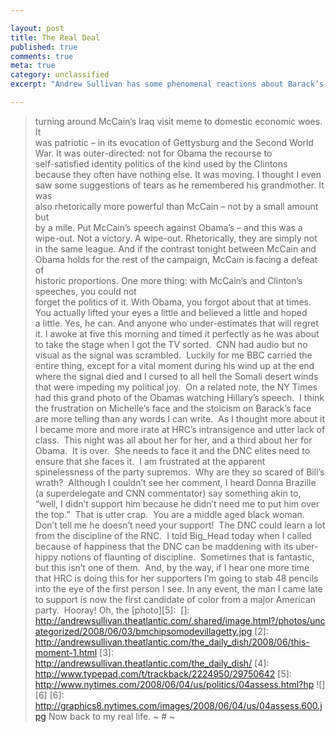 ```yaml
---

layout: post
title: The Real Deal
published: true
comments: true
meta: true
category: unclassified
excerpt: "Andrew Sullivan has some phenomenal reactions about Barack’s seeming win up today.  The first is a story that choked me up told by one of Andrew’s readers."

---
```


> turning around McCain’s Iraq visit meme to domestic economic woes. It  
> was patriotic – in its evocation of Gettysburg and the Second World  
> War. It was outer-directed: not for Obama the recourse to  
> self-satisfied identity politics of the kind used by the Clintons  
> because they often have nothing else. It was moving. I thought I even  
> saw some suggestions of tears as he remembered his grandmother. It was  
> also rhetorically more powerful than McCain – not by a small amount but  
> by a mile. Put McCain’s speech against Obama’s – and this was a  
> wipe-out. Not a victory. A wipe-out. Rhetorically, they are simply not  
> in the same league. And if the contrast tonight between McCain and  
> Obama holds for the rest of the campaign, McCain is facing a defeat of  
> historic proportions.
> One more thing: with McCain’s and Clinton’s speeches, you could not  
> forget the politics of it. With Obama, you forgot about that at times.  
> You actually lifted your eyes a little and believed a little and hoped  
> a little. 
> Yes, he can. And anyone who under-estimates that will regret it.
I awoke at five this morning and timed it perfectly as he was about to take the stage when I got the TV sorted.  CNN had audio but no visual as the signal was scrambled.  Luckily for me BBC carried the entire thing, except for a vital moment during his wind up at the end where the signal died and I cursed to all hell the Somali desert winds that were impeding my political joy.  
On a related note, the NY Times had this grand photo of the Obamas watching Hillary’s speech.  I think the frustration on Michelle’s face and the stoicism on Barack’s face are more telling than any words I can write.  As I thought more about it I became more and more irate at HRC’s intransigence and utter lack of class.  This night was all about her for her, and a third about her for Obama.  It is over.  She needs to face it and the DNC elites need to ensure that she faces it.  I am frustrated at the apparent spinelessness of the party supremos.  Why are they so scared of Bill’s wrath?  
Although I couldn’t see her comment, I heard Donna Brazille (a superdelegate and CNN commentator) say something akin to, “well, I didn’t support him because he didn’t need me to put him over the top.”  That is utter crap.  You are a middle aged black woman.  Don’t tell me he doesn’t need your support!  The DNC could learn a lot from the discipline of the RNC.  I told Big_Head today when I called because of happiness that the DNC can be maddening with its uber-hippy notions of flaunting of discipline.  Sometimes that is fantastic, but this isn’t one of them.  And, by the way, if I hear one more time that HRC is doing this for her supporters I’m going to stab 48 pencils into the eye of the first person I see.
In any event, the man I came late to support is now the first candidate of color from a major American party.  Hooray!
Oh, the [photo][5]:  
 []: http://andrewsullivan.theatlantic.com/.shared/image.html?/photos/uncategorized/2008/06/03/bmchipsomodevillagetty.jpg
 [2]: http://andrewsullivan.theatlantic.com/the_daily_dish/2008/06/this-moment-1.html
 [3]: http://andrewsullivan.theatlantic.com/the_daily_dish/
 [4]: http://www.typepad.com/t/trackback/2224950/29750642
 [5]: http://www.nytimes.com/2008/06/04/us/politics/04assess.html?hp
![][6] 
 [6]: http://graphics8.nytimes.com/images/2008/06/04/us/04assess.600.jpg
Now back to my real life.
~ # ~